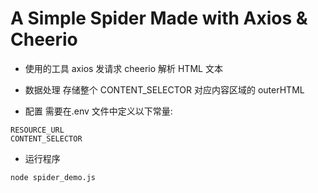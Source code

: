# A Simple Spider Made with Axios & Cheerio
* 使用的工具
axios 发请求
cheerio 解析 HTML 文本

* 数据处理
存储整个 CONTENT_SELECTOR 对应内容区域的 outerHTML

* 配置
需要在.env 文件中定义以下常量: 
~~~
RESOURCE_URL
CONTENT_SELECTOR 
~~~

* 运行程序
~~~
node spider_demo.js
~~~
